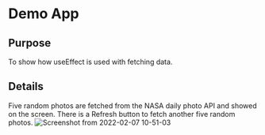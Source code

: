 # Demo App

## Purpose

To show how useEffect is used with fetching data.

## Details

Five random photos are fetched from the NASA daily photo API and showed on the screen.
There is a Refresh button to fetch another five random photos.
![Screenshot from 2022-02-07 10-51-03](https://user-images.githubusercontent.com/6239834/152823397-67f9c3d3-d9e9-4f1f-82da-8154ae3a8605.png)
